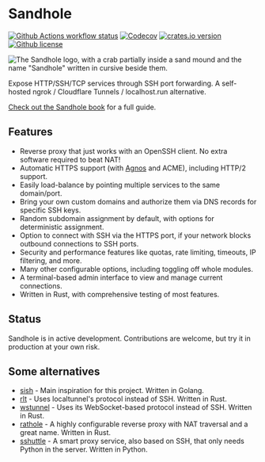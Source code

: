 # Sandhole

[![Github Actions workflow status](https://img.shields.io/github/actions/workflow/status/EpicEric/sandhole/validate.yml?label=tests&logo=github)](https://github.com/EpicEric/sandhole/actions/workflows/validate.yml)
[![Codecov](https://img.shields.io/codecov/c/github/EpicEric/sandhole?token=YNJUQDQ38S&logo=codecov)](https://app.codecov.io/github/EpicEric/sandhole)
[![crates.io version](https://img.shields.io/crates/v/sandhole?logo=rust)](https://crates.io/crates/sandhole)
[![Github license](https://img.shields.io/github/license/EpicEric/sandhole)](https://github.com/EpicEric/sandhole/blob/main/LICENSE)

![The Sandhole logo, with a crab partially inside a sand mound and the name "Sandhole" written in cursive beside them.](https://sandhole.com.br/logo.png)

Expose HTTP/SSH/TCP services through SSH port forwarding. A self-hosted ngrok / Cloudflare Tunnels / localhost.run alternative.

[Check out the Sandhole book](https://sandhole.com.br) for a full guide.

## Features

- Reverse proxy that just works with an OpenSSH client. No extra software required to beat NAT!
- Automatic HTTPS support (with [Agnos](https://github.com/krtab/agnos) and ACME), including HTTP/2 support.
- Easily load-balance by pointing multiple services to the same domain/port.
- Bring your own custom domains and authorize them via DNS records for specific SSH keys.
- Random subdomain assignment by default, with options for deterministic assignment.
- Option to connect with SSH via the HTTPS port, if your network blocks outbound connections to SSH ports.
- Security and performance features like quotas, rate limiting, timeouts, IP filtering, and more.
- Many other configurable options, including toggling off whole modules.
- A terminal-based admin interface to view and manage current connections.
- Written in Rust, with comprehensive testing of most features.

## Status

Sandhole is in active development. Contributions are welcome, but try it in production at your own risk.

## Some alternatives

- [sish](https://github.com/antoniomika/sish) - Main inspiration for this project. Written in Golang.
- [rlt](https://github.com/kaichaosun/rlt) - Uses localtunnel's protocol instead of SSH. Written in Rust.
- [wstunnel](https://github.com/erebe/wstunnel) - Uses its WebSocket-based protocol instead of SSH. Written in Rust.
- [rathole](https://github.com/rathole-org/rathole) - A highly configurable reverse proxy with NAT traversal and a great name. Written in Rust.
- [sshuttle](https://github.com/sshuttle/sshuttle) - A smart proxy service, also based on SSH, that only needs Python in the server. Written in Python.
